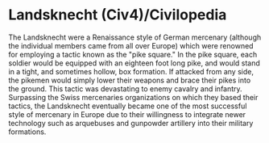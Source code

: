 # Landsknecht (Civ4)/Civilopedia

The Landsknecht were a Renaissance style of German mercenary (although the individual members came from all over Europe) which were renowned for employing a tactic known as the "pike square." In the pike square, each soldier would be equipped with an eighteen foot long pike, and would stand in a tight, and sometimes hollow, box formation. If attacked from any side, the pikemen would simply lower their weapons and brace their pikes into the ground. This tactic was devastating to enemy cavalry and infantry. Surpassing the Swiss mercenaries organizations on which they based their tactics, the Landsknecht eventually became one of the most successful style of mercenary in Europe due to their willingness to integrate newer technology such as arquebuses and gunpowder artillery into their military formations.